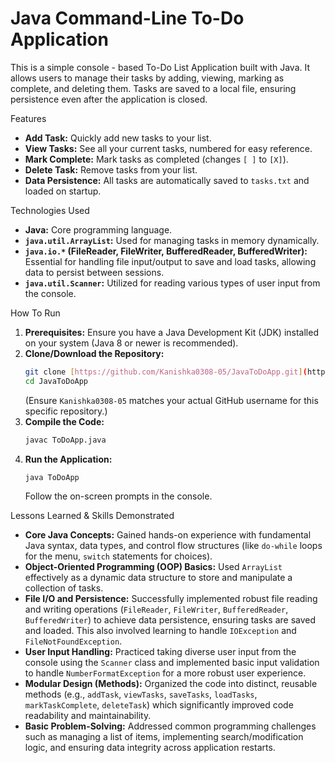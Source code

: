 # Java Command-Line To-Do Application
This is a simple console - based  To-Do List Application built with Java. It allows users to manage their tasks by adding, viewing, marking as complete, and deleting them. Tasks are saved to a local file, ensuring persistence even after the application is closed.

Features

-   **Add Task:** Quickly add new tasks to your list.
-   **View Tasks:** See all your current tasks, numbered for easy reference.
-   **Mark Complete:** Mark tasks as completed (changes `[ ]` to `[X]`).
-   **Delete Task:** Remove tasks from your list.
-   **Data Persistence:** All tasks are automatically saved to `tasks.txt` and loaded on startup.

Technologies Used

-   **Java:** Core programming language.
-   **`java.util.ArrayList`:** Used for managing tasks in memory dynamically.
-   **`java.io.*` (FileReader, FileWriter, BufferedReader, BufferedWriter):** Essential for handling file input/output to save and load tasks, allowing data to persist between sessions.
-   **`java.util.Scanner`:** Utilized for reading various types of user input from the console.

How To Run
1.  **Prerequisites:** Ensure you have a Java Development Kit (JDK) installed on your system (Java 8 or newer is recommended).
2.  **Clone/Download the Repository:**
    ```bash
    git clone [https://github.com/Kanishka0308-05/JavaToDoApp.git](https://github.com/Kanishka0308-05/JavaToDoApp.git)
    cd JavaToDoApp
    ```
    (Ensure `Kanishka0308-05` matches your actual GitHub username for this specific repository.)
3.  **Compile the Code:**
    ```bash
    javac ToDoApp.java
    ```
4.  **Run the Application:**
    ```bash
    java ToDoApp
    ```
    Follow the on-screen prompts in the console.


 Lessons Learned & Skills Demonstrated

-   **Core Java Concepts:** Gained hands-on experience with fundamental Java syntax, data types, and control flow structures (like `do-while` loops for the menu, `switch` statements for choices).
-   **Object-Oriented Programming (OOP) Basics:** Used `ArrayList` effectively as a dynamic data structure to store and manipulate a collection of tasks.
-   **File I/O and Persistence:** Successfully implemented robust file reading and writing operations (`FileReader`, `FileWriter`, `BufferedReader`, `BufferedWriter`) to achieve data persistence, ensuring tasks are saved and loaded. This also involved learning to handle `IOException` and `FileNotFoundException`.
-   **User Input Handling:** Practiced taking diverse user input from the console using the `Scanner` class and implemented basic input validation to handle `NumberFormatException` for a more robust user experience.
-   **Modular Design (Methods):** Organized the code into distinct, reusable methods (e.g., `addTask`, `viewTasks`, `saveTasks`, `loadTasks`, `markTaskComplete`, `deleteTask`) which significantly improved code readability and maintainability.
-   **Basic Problem-Solving:** Addressed common programming challenges such as managing a list of items, implementing search/modification logic, and ensuring data integrity across application restarts.
